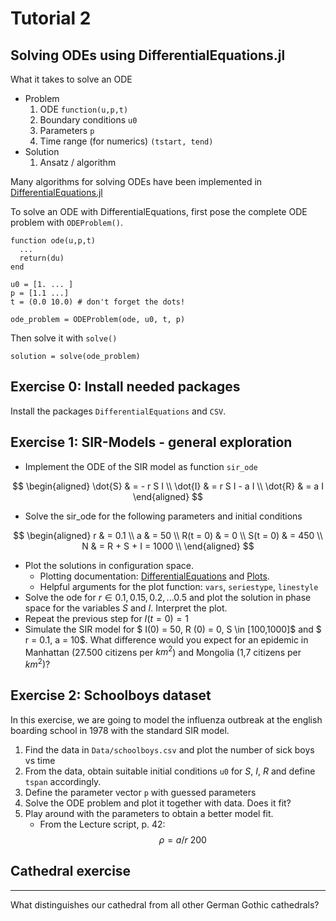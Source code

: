 # Tutorial 2

## Solving ODEs using DifferentialEquations.jl

What it takes to solve an ODE

* Problem
    1. ODE `function(u,p,t)`
    1. Boundary conditions `u0`
    1. Parameters `p`
    1. Time range (for numerics) `(tstart, tend)`
*  Solution
    1. Ansatz / algorithm


Many algorithms for solving ODEs have been implemented in [DifferentialEquations.jl](http://docs.juliadiffeq.org/latest/index.html)

To solve an ODE with DifferentialEquations, first pose the complete ODE problem with `ODEProblem()`.
```
function ode(u,p,t)
  ...
  return(du)
end

u0 = [1. ... ]
p = [1.1 ...]
t = (0.0 10.0) # don't forget the dots!

ode_problem = ODEProblem(ode, u0, t, p)
```


Then solve it with `solve()`
```
solution = solve(ode_problem)
```

## Exercise 0: Install needed packages

Install the packages `DifferentialEquations` and `CSV`.

## Exercise 1: SIR-Models - general exploration


* Implement the ODE of the SIR model as function `sir_ode`

$$
\begin{aligned}
  \dot{S} & = - r  S  I \\
  \dot{I} & =   r  S  I - a I \\
  \dot{R} & = a I
\end{aligned}
$$

* Solve the sir_ode for the following parameters and initial conditions

$$
\begin{aligned}
r & = 0.1 \\
a & = 50 \\
R(t = 0) & = 0 \\
S(t = 0) & = 450 \\
N & = R + S + I = 1000 \\
\end{aligned}
$$

* Plot the solutions in configuration space.
    * Plotting documentation: [DifferentialEquations](http://docs.juliadiffeq.org/latest/basics/plot.html) and [Plots](http://docs.juliaplots.org/latest/).
    * Helpful arguments for the plot function: `vars`, `seriestype`, `linestyle`
* Solve the ode for $r \in  {0.1, 0.15, 0.2, ... 0.5}$ and plot the solution in phase space for the variables $S$ and $I$. Interpret the plot.
* Repeat the previous step for $I(t = 0) = 1$
* Simulate the SIR model for $ I(0) = 50, R (0) = 0, S \in [100,1000]$ and $ r = 0.1, a = 10$. What difference would you expect for an epidemic in Manhattan (27.500 citizens per $km^2$) and Mongolia (1,7 citizens per $km^2$)?

## Exercise 2: Schoolboys dataset

In this exercise, we are going to model the influenza outbreak at the english boarding school in 1978 with the standard SIR model.

1. Find the data in `Data/schoolboys.csv` and plot the number of sick boys vs time
1. From the data, obtain suitable initial conditions `u0` for $S$, $I$, $R$ and define `tspan` accordingly.
1. Define the parameter vector `p` with guessed parameters
1. Solve the ODE problem and plot it together with data. Does it fit?
1. Play around with the parameters to obtain a better model fit.
    * From the Lecture script, p. 42: $$\rho = a/r ~200$$





## Cathedral exercise
------------------

What distinguishes our cathedral from all other German Gothic
cathedrals?

